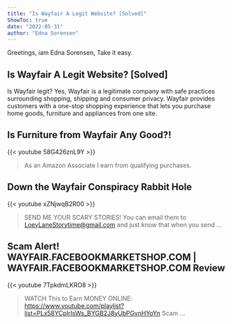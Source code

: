 ```yaml
---
title: "Is Wayfair A Legit Website? [Solved]"
ShowToc: true 
date: "2022-05-31"
author: "Edna Sorensen" 
---
```


Greetings, iam Edna Sorensen, Take it easy.
## Is Wayfair A Legit Website? [Solved]
Is Wayfair legit? Yes, Wayfair is a legitimate company with safe practices surrounding shopping, shipping and consumer privacy. Wayfair provides customers with a one-stop shopping experience that lets you purchase home goods, furniture and appliances from one site.

## Is Furniture from Wayfair Any Good?!
{{< youtube 58G426znL9Y >}}
>As an Amazon Associate I earn from qualifying purchases.

## Down the Wayfair Conspiracy Rabbit Hole
{{< youtube xZNjwqB2R00 >}}
>SEND ME YOUR SCARY STORIES! You can email them to LoeyLaneStorytime@gmail.com and just know that when you send ...

## Scam Alert! WAYFAIR.FACEBOOKMARKETSHOP.COM | WAYFAIR.FACEBOOKMARKETSHOP.COM Review
{{< youtube 7TpkdmLKRO8 >}}
>WATCH This to Earn MONEY ONLINE: https://www.youtube.com/playlist?list=PLx58YCpIrIsWs_BYGB2J8yUbPGvnHYoYn Scam ...

